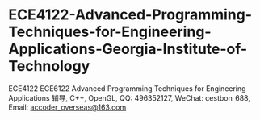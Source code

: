 # ECE4122-Advanced-Programming-Techniques-for-Engineering-Applications-Georgia-Institute-of-Technology
ECE4122 ECE6122 Advanced Programming Techniques for Engineering Applications 辅导, C++, OpenGL, QQ: 496352127, WeChat: cestbon_688, Email: accoder_overseas@163.com
